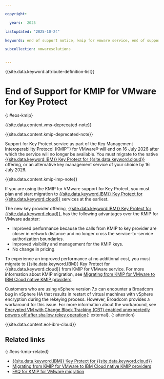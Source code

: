 ```yaml
---

copyright:

  years:  2025

lastupdated: "2025-10-24"

keywords: end of support notice, kmip for vmware service, end of support kmip for vmware, kmip for vmware deprecated, kmip for vmware support

subcollection: vmwaresolutions


---
```


{{site.data.keyword.attribute-definition-list}}

# End of Support for KMIP for VMware for Key Protect
{: #eos-kmip}

{{site.data.content.vms-deprecated-note}}

{{site.data.content.kmip-deprecated-note}}

Support for Key Protect service as part of the Key Management Interoperability Protocol (KMIP™) for VMware® will end on 16 July 2026 after which the service will no longer be available. You must migrate to the native [{{site.data.keyword.IBM}} Key Protect for {{site.data.keyword.cloud}}](/docs/key-protect) offering, or an alternative key management service of your choice by 16 July 2026.

{{site.data.content.kmip-imp-note}}

If you are using the KMIP for VMware support for Key Protect, you must plan and start migration to [{{site.data.keyword.IBM}} Key Protect for {{site.data.keyword.cloud}}](/docs/key-protect) services at the earliest.

The new key provider offering, [{{site.data.keyword.IBM}} Key Protect for {{site.data.keyword.cloud}}](/docs/key-protect), has the following advantages over the KMIP for VMware adapter:
- Improved performance because the calls from KMIP to key provider are closer in network distance and no longer cross the service-to-service authorization boundaries.
- Improved visibility and management for the KMIP keys.
- No change in pricing.

To experience an improved performance at no additional cost, you must migrate to {{site.data.keyword.IBM}} Key Protect for {{site.data.keyword.cloud}} from KMIP for VMware service. For more information about KMIP migration, see [Migrating from KMIP for VMware to IBM Cloud native KMIP providers](/docs/vmwaresolutions?topic=vmwaresolutions-kmip_migration).

Customers who are using vSphere version 7.x can encounter a Broadcom bug in vSphere HA that results in restart of virtual machines with vSphere encryption during the rekeying process. However, Broadcom provides a workaround for this issue. For more information about the workaround, see [Encrypted VM with Change Block Tracking (CBT) enabled unexpectedly powers off after shallow rekey operation](https://knowledge.broadcom.com/external/article?articleNumber=387897){: external}.
{: attention}

{{site.data.content.eol-ibm-cloud}}

## Related links
{: #eos-kmip-related}

* [{{site.data.keyword.IBM}} Key Protect for {{site.data.keyword.cloud}}](/docs/key-protect)
* [Migrating from KMIP for VMware to IBM Cloud native KMIP providers](/docs/vmwaresolutions?topic=vmwaresolutions-kmip_migration)
* [FAQ for KMIP for VMware migration](/docs/vmwaresolutions?topic=vmwaresolutions-faq-kmip)

